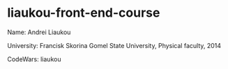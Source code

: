 # liaukou-front-end-course

Name: Andrei Liaukou

University: Francisk Skorina Gomel State University, Physical faculty, 2014

CodeWars: liaukou